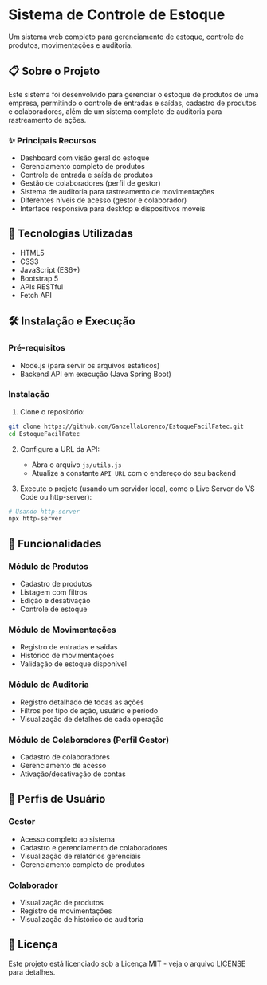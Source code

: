 # Sistema de Controle de Estoque

Um sistema web completo para gerenciamento de estoque, controle de produtos, movimentações e auditoria.

## 📋 Sobre o Projeto

Este sistema foi desenvolvido para gerenciar o estoque de produtos de uma empresa, permitindo o controle de entradas e saídas, cadastro de produtos e colaboradores, além de um sistema completo de auditoria para rastreamento de ações.

### ✨ Principais Recursos

- Dashboard com visão geral do estoque
- Gerenciamento completo de produtos
- Controle de entrada e saída de produtos
- Gestão de colaboradores (perfil de gestor)
- Sistema de auditoria para rastreamento de movimentações
- Diferentes níveis de acesso (gestor e colaborador)
- Interface responsiva para desktop e dispositivos móveis

## 🚀 Tecnologias Utilizadas

- HTML5
- CSS3
- JavaScript (ES6+)
- Bootstrap 5
- APIs RESTful
- Fetch API

## 🛠️ Instalação e Execução

### Pré-requisitos

- Node.js (para servir os arquivos estáticos)
- Backend API em execução (Java Spring Boot)

### Instalação

1. Clone o repositório:
```bash
git clone https://github.com/GanzellaLorenzo/EstoqueFacilFatec.git
cd EstoqueFacilFatec
```

2. Configure a URL da API:
   - Abra o arquivo `js/utils.js`
   - Atualize a constante `API_URL` com o endereço do seu backend

3. Execute o projeto (usando um servidor local, como o Live Server do VS Code ou http-server):
```bash
# Usando http-server
npx http-server
```

## 📱 Funcionalidades

### Módulo de Produtos
- Cadastro de produtos
- Listagem com filtros
- Edição e desativação
- Controle de estoque

### Módulo de Movimentações
- Registro de entradas e saídas
- Histórico de movimentações
- Validação de estoque disponível

### Módulo de Auditoria
- Registro detalhado de todas as ações
- Filtros por tipo de ação, usuário e período
- Visualização de detalhes de cada operação

### Módulo de Colaboradores (Perfil Gestor)
- Cadastro de colaboradores
- Gerenciamento de acesso
- Ativação/desativação de contas

## 👥 Perfis de Usuário

### Gestor
- Acesso completo ao sistema
- Cadastro e gerenciamento de colaboradores
- Visualização de relatórios gerenciais
- Gerenciamento completo de produtos

### Colaborador
- Visualização de produtos
- Registro de movimentações
- Visualização de histórico de auditoria

## 📝 Licença

Este projeto está licenciado sob a Licença MIT - veja o arquivo [LICENSE](LICENSE) para detalhes.
